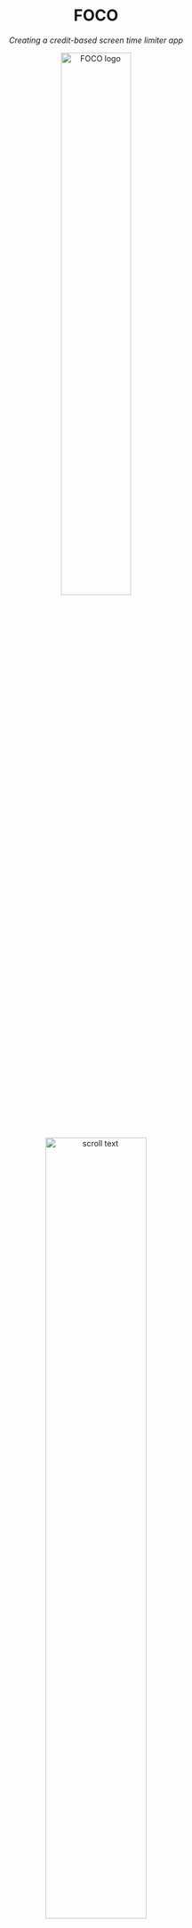 <div align="center">
  <h1>FOCO</h1>
  <p><i>Creating a credit-based screen time limiter app</i></p>
</div>

<p align="center" width="100%">
  <img src="https://github.com/user-attachments/assets/abd27cd1-354c-4444-a4e4-9a6791ea4a2c" alt="FOCO logo" style="width:50%; height:auto;">
  <img src="https://github.com/user-attachments/assets/5b2ea9c0-fc97-4613-9180-8ba76ed7a04d" alt="scroll text" style="width:60%; height:auto;">
</p>

<div align="center" width="100%">
  <h2>Our Team (Group 13)</h2>

  | BUCS ID | Name            |
  | ------ | ---------------- |
  | mdc63  | Marilyn D'Costa  |
  | pm2038 | Ptolemy Morris   |
  | tp873  | Tom Pecher       |
  | dr761  | Dhru Randeria    |
  | gr553  | George Rawlinson |
</div>

# FOCO: Business Execution Report

## Table of Contents
<!-- TOC start -->
- [1. Overview of FOCO](#1-foco-overview)
  * [1.1 Our Customer](#11-customer)
  * [1.2 Customer Needs](#12-customer-needs)
  * [1.3 Value Proposition](#13-value-proposition)
  * [1.4 Meeting Customer Needs](#14-meeting-customer-needs)
  * [1.5 Unique Selling Proposition](#15-seling-proposition)
- [2. Methodology](#2-methodology)
  * [2.1. Team Roles](#21-team-roles)
  * [2.2. Agile Framework](#22-agile)
  * [2.3. Meeting Our Current Business Plan](#23-meeting-bp)
- [3. Completion](#3-completion)
  * [3.1 Website](#31-website)
  * [3.2 LinkedIn](#32-linkedin)
  * [3.3 Prototypes](#33-prototypes)
  * [3.4 Pipeline manager](#34-#pipeline)
- [4. Business Plan Progression](#4-plan-progression)
  * [4.1. Issue 1 - 2.6.2 Primary Challenges and Risks](#41-issue1)
  * [4.2. Issue 2 - 2.7 Assumptions and Risk Assessment](#42-issue2)
  * [4.3. Issue 3 - 2.2 Use Cases and Storyboarding](#43-issue3)
- [5. Raising Capital](#5-raising-capital)
- [6. Product Testing](#6-product-testing)
  * [6.1. Usability Studies](#61-user-studies)
  * [6.2. User Feedback](#62-user-feedback)
- [7. Conclusion](#7-conclusion)
- [References](#references)
- [Appendices](#appendices)
<!-- TOC end -->

<!-- TOC --><a name="1-foco-overview"></a>
## 1. Overview of FOCO
FOCO is a productivity app that implements a coin-based system to minimise screen time on reductive apps. FOCO works by giving users a specific amount of coins, which the user can then spend based on the apps they are using. At the start of the week, the user must configure the settings for the apps on their device. They can either set a negative number of coins, which is used for reductive apps, or a positive number for productive apps. The number of coins they set for an app would be the rate at which they gain or lose coins, whilst interacting with that app for a specific amount of time. If the user runs out of coins, all reductive apps would be blocked on their device and the only way the user would be able to access these apps would be to spend time interacting with productive apps.

<!-- TOC --><a name="11-customer"></a>
### 1.1 Our Customer
FOCO is aimed at people wanting to improve their wellbeing or productivity. Despite our app being able to target a lot of demographics due to screen time dependency being a widespread issue [[1]](#ref-1), FOCO’s main audience is students and working professionals as these audiences most likely need to focus on projects at school or work and would need to reduce their screen time on reductive apps in order to focus more on tasks that could benefit their education or professional lifestyle. We also chose students and working professionals as our main audience because our team have had personal experiences with having screen-time-related issues, which has given us motivation to create this app. As a result of our app being focused on increasing productivity, our marketing strategy also involves getting sponsorships or promotions from apps or content creators that focus on education, wellbeing or productivity.

<!-- TOC --><a name="12-customer-needs"></a>
### 1.2 Customer Needs
Customers seeking a screen time manager app are primarily motivated by a desire to regain control over their digital habits. Many users struggle with excessive time spent on unproductive apps like social media, mobile games, or content streaming platforms, often at the expense of their mental health, productivity, or personal goals. These users are looking for a tool that goes beyond passive tracking and actively supports behavior change. They want an intuitive, engaging system that helps them not only become aware of their screen time patterns but also provides clear, motivating incentives to reduce usage on apps they deem unproductive.

<!-- TOC --><a name="13-value-proposition"></a>
### 1.3 Value Proposition
Our product is a coin-based screen time management app designed with an emphasis on flexibility while still promoting lasting changes in behavior. During the initial setup, users assign a value—or "cost"—to each app they use. This cost can be positive, negative, or neutral, depending on whether they view the app as productive, unproductive, or somewhere in between.

Each day, users are given a set screen time budget in the form of coins. As they use their devices, time spent on apps will either spend, earn, or have no effect on their daily coin balance, based on the values they’ve set. This system gives users the freedom to make intentional choices about how they spend their time, offering day-to-day flexibility while still encouraging mindful use.

By turning screen time management into a budgeting game, our app helps users become more aware of their habits and empowers them to take control—without rigid restrictions. The goal is to make reducing unproductive screen time both achievable and motivating, while still leaving room for balance and enjoyment.

<!-- TOC --><a name="14-meeting-customer-needs"></a>
### 1.4 Meeting Customer Needs
Our product is a coin-based screen time management app designed with an emphasis on flexibility while still promoting lasting changes in behavior. During the initial setup, users assign a value—or "cost"—to each app they use. This cost can be positive, negative, or neutral, depending on whether they view the app as productive, unproductive, or somewhere in between.

Each day, users are given a set screen time budget in the form of coins. As they use their devices, time spent on apps will either spend, earn, or have no effect on their daily coin balance, based on the values they’ve set. This system gives users the freedom to make intentional choices about how they spend their time, offering day-to-day flexibility while still encouraging mindful use.

By turning screen time management into a budgeting game, our app helps users become more aware of their habits and empowers them to take control—without rigid restrictions. The goal is to make reducing unproductive screen time both achievable and motivating, while still leaving room for balance and enjoyment.

<!-- TOC --><a name="15-selling-proposition"></a>
### 1.5 Unique Selling Proposition
Our product’s primary value proposition lies in its substantially lower cost, enabled by a zero operating cost model that leverages users’ existing storage infrastructure. In contrast, market alternatives such as Opal — our leading competitor — charge $19.99 per month or $99.99 annually, with similar pricing models seen across the industry, due to the additional server costs of these companies and significant markup. This pricing disparity presents a significant market opportunity for a low-cost, user-friendly app blocking solution.

Moreover, our integrated coin system offers a distinctive advantage by introducing a gamified experience that encourages users to reduce screen time in an engaging and effective way.

<!-- TOC --><a name="2-methodology"></a>
## 2. Methodology
<!-- How have we run our business so far?  -->

<!-- TOC --><a name="21-team-roles"></a>
### 2.1. Team Roles
We set up team roles based on individual strengths in order to create a suitable prototype for our users quickly. We have 5 members, who all have distinct roles: CEO, CFO, CMO, Developer Lead and Product Manager. When selecting our roles, because all of us have previously worked in a coursework group, we could easily identify each member’s core strengths and knew how the dynamic between us would be, as well as how to boost team morale efficiently. It should be noted that the current stage of the company that all team members share responsibility, and as the company matures the roles may change as they become more strictly defined.

| Name             | Role     | Reasons Why They are Suitable for the Role  |         
| ---------------- |------------------| ------------------------------------------- |
| Tom Pecher       | CEO              | Has prior experience as a team leader in university projects |
| Marilyn D'Costa  | CFO              | Specialises in data science and business strategy in her computer science degree |
| Dhru Randeria    | CMO              | Has prior work experience as a social media ambassador for the University of Bath |
| George Rawlinson | Developer Lead   | Has a high level of technical proficiency and previous work experience as a professional software developer |
| Ptolemy Morris   | Product Manager  | Has previous stakeholder engagement experience |


<!-- TOC --><a name="22-agile"></a>
### 2.2. Agile Framework
We used an Agile methodology to execute the initial plans of our business. We chose this methodology because it is a collaborative framework that has worked well for us when we last worked together and suits with the dynamics of our team as well as the need to design a prototype and create an app to market for this assignment. Additionally, Agile is flexible and adaptible. This is beneficial especially, if at any stage of executing our business, its current direction is not working, which can happen often in a product’s initial stages because user needs and market conditions can change rapidly, especially if a product has novelty elements, which our app does. Furthermore, because Agile is faster to implement than other methodologies, it would therefore allow us to gain feedback and start monetising earlier, especially as we are releasing an early version of our app.

However, despite the strengths of the Agile framework for executing our business in its initial stages, there are also drawbacks to using this methodology, especially if we want to use the framework beyond the initial stages of developing FOCO. One of the main challenges is that the Agile Framework can cause us to lack planning in the long-term as the methodology focuses on short sprints and could lead to a lack of big-picture thinking, which is needed in entrepreneurship. This could lead to our team developing a product that does not have a coherent overall strategy. In order to mitigate this, we arranged weekly meetings to discuss individual progress and to evaluate whether our progress aligns well with FOCO’s strategic direction. A challenge that we also addressed is customer confusion that can arise, especially when demonstrating our app to early users because Agile methodologies have frequent updates and features can easily change, which can lead to confusion. To mitigate this challenge, we initially advertised our app to students within our department for early feedback before we started marketing to students in other departments at our university because computer science students are familiar with the Agile methodology and user testing and could give us more insightful feedback that could help us identify weaknesses in our product that may cause user confusion. Looking towards the future, an issue that can arise is scaling because Agile is a suitable methodology for small teams but, if we gain additional members as our business develops, we may need to consider methodologies such as SCRUM or Waterfall in order to deal with more members and new team dynamics. 

<!-- TOC --><a name="23-meeting-bp"></a>
### 2.3. Meeting Our Current Business Plan
To initialise our business plan, we implemented a working prototype in Figma (see Appendix [1](#appendix-1)) and designed a website for advertising our app. We also worked on marketing our app towards students at our university by creating posters and flyers to hand out to students around campus to gain early customers. We initially started with students studying computer science because computer science students are very familiar with user testing and could provide us some additional insight compared to students unfamiliarised usability tests work. Furthermore, as computer science students, we believed that, we would have a common ground to talk about, especially with third or fourth-year students as they may also be enrolled in the Entrepreneurship module.


<!-- TOC --><a name="3-completion"></a>
## 3. Completion
<!-- What we have done so far?  -->


<!-- TOC --><a name="31-website"></a>
### 3.1. Website 
In today's digital-first world, our website serves as both our virtual storefront and our most powerful brand ambassador. For FOCO, a platform dedicated to mindful technology use, having a thoughtful online presence isn't just practical - it's essential to our mission and growth strategy.

#### Our domain: Simple, Professional, Memorable

We carefully selected the domain [https://focodigital.co.uk/](https://focodigital.co.uk/) to embody our core values:

- **Intuitive and memorable**: “FOCO” (Derived from Focus Corporation), our business name, is short and distinctive, and instantly conveys our purpose.
- **Professional and approachable**: The name signals credibility while remaining friendly and accessible.
- **Available across platforms: This consistency helps users find us easily through search, social media, or word of mouth.**

#### User - Centric Design Philosophy

Every element of our website has been thoughtfully crafted with our users needs at the forefront:

- **Intuitive Navigation**: Clean menu structure allowing visitors to find information with minimal clicks
- **Responsive Design**: Seamless experience across all devices, with adaptive scaling to fit the user’s device
- **Fast Loading times: Respecting our visitors’ time and attention - practicing what we preach about digital efficiency.**

#### Content that Converts

Our website content strikes a careful balance between informing the user and inspiring action:

- **Clear Value Proposition**: Immediately communicating how FOCO solves the universal problem of digital distraction
- **Evidence-Based Approach**: Incorporating research on digital wellness to build credibility
- **Authentic Testimonials**: Real user stories highlighting tangible benefits like improved productivity, better sleep, and increased mindfulness
- **Compelling Calls-to-Action**: Strategically placed prompts encouraging visitors to download or learn more


<!-- TOC --><a name="32-linkedin"></a>
### 3.2. LinkedIn
Establishing a professional LinkedIn presence for FOCO was identified as a crucial early step in executing our business plan and transitioning from concept to active market engagement. We created a dedicated company page, meticulously populating it with key details including our mission, value proposition, relevant industry tags, and location, ensuring a comprehensive and professional representation of the brand. Initial content posts, such as the introduction to FOCO and its focus on digital wellbeing, were published to begin building awareness and driving engagement towards our primary platform. This online hub serves as a vital tool for implementing our initial marketing strategy, particularly for identifying and initiating contact with potential university and workplace partners as outlined in our plan, and for establishing credibility with prospective users and investors.

Demonstrating entrepreneurial resourcefulness and a commitment to maximizing impact within budget constraints, the team acquired a LinkedIn account for £5 from a connection. Crucially, this account retained its unused Premium free trial—a necessary maneuver as our marketing lead had already exhausted their personal trial eligibility. This creative solution allowed us to access Premium features immediately, circumventing the significant standard monthly subscription cost. The initiative was undertaken specifically to accelerate our outreach efforts and gain a competitive edge. Premium features unlock enhanced visibility for our content and enable direct InMail messaging to key stakeholders, such as experienced app developers, potential mentors, or partnership managers within target organizations. This capability is invaluable for bypassing gatekeepers, capturing the attention of influential individuals, and initiating meaningful conversations that might otherwise be difficult to secure. Furthermore, access to more detailed analytics via Premium will allow us to track engagement, understand our audience better, and refine our communication strategy, ultimately supporting our goal of building momentum and validating FOCO's market potential.


<!-- TOC --><a name="33-prototypes"></a>
### 3.3. Prototypes

#### Functionality Prototype
Based on our risk assessment from our business plan, it was clear to us that successfully and safely overriding other applications would likely be challenging. For this reason, we choose to attack this problem early on by immediately beginning the prototyping process. Our final goal for an MVP is to create a Flutter-based system whose only functionality is to block access to a specified app (the rest of the functionality is superficial and can easily be added afterwards). We chose Flutter as our desired framework due to its cross-platform compatibility, which we believe to be vital to the business model. However, as we anticipated, this functionality is much harder to implement than we had initially thought and we have currently been unsuccessful in implementing this feature in Flutter. This led us back to reassessing our risk assessment to figure out how to deal with this issue (see 4.1). Fortunately, many have had similar issues online and after conducting research on similar systems, we have found several similar systems which we are actively testing to find a solution to our problem. Our Flutter prototype can be found at: [https://github.com/TheGogy/foco](#https://github.com/TheGogy/foco). Whilst developing our Flutter solution, we also began to research and lay out the foundations for uploading our system to the Google Play Store once we are ready to deploy. As such, we created a Google developer account which is now verified and ready:

Since progress with Flutter was very slow, we decided to split our development team, half of which worked on the Flutter system and the other half going back to basics, specifically into making a Python script for Linux only. We did this with the idea that by solving this problem, we could then build upon it until we have a working product that works on all operating systems. This proved to be very successful and we were quickly able to make an implementation that can block access any application. Whilst working as intended, this script is still far too primitive and unsafe to ever be considered an adequate product as its manipulation of system processes has not yet been fully tested and safeguarded against potentially dangerous bugs. Nevertheless, we are very close to having a working system, despite being confined to Linux for the time being. We hope that very soon, we will be able to complete the rest of the functionality (the credit system and customisation) and soon be able to expand to other operating systems. This prototype can be found here: [https://github.com/Tom-Pecher/AppSlayer](#https://github.com/Tom-Pecher/AppSlayer).

#### Design Prototype
When thinking about the design of our app and how the user would navigate through the app, we created a low-fidelity prototype using Figma that differentiated itself from the other prototype that focuses on functionality. When designing the low-fidelity prototype, we considered how whether the user would be able to easily navigate through the app and made sure that the font size, buttons and text boxes were designed so that the user can easily navigate through the app without making too many mistakes. We also considered how to make the the text easily readable to the user and made sure that the backgrounds had a high level of contrast from the text and button colours of our app. 

For our Figma Prototype, we have designed the free model for now and have the following pages:

- Login and Sign Up: allows the user to create an account and to keep their screen-time data private
- Main Menu: allows the user to see whether they can configure their setting yet based on whether they are locked or unlocked. From this page, the user can be directed to a Configure Settings or User Insights page
- Configure Settings: allows the user to adjust the coins that an app can gain or lose at a given rate
- User Insights: allows the user to see how many hours they have spent on an app per day, month and year

Once a user has logged in or signed up, they can sign out by clicking the user icon.

<!-- TOC --><a name="34-pipeline"></a>
### 3.4. Pipeline Manager App

We created a custom-built Partnership Pipeline Manager app (See appendix [2](#appendix-2) using Microsoft Power Apps to streamline and professionalise FOCO’s outreach process. The development journey included both low-fidelity and high-fidelity prototype (See appendix [1](#appendix-1)), which helped shape the final product through feedback and iteration. The app centralises partnership leads into a single visual pipeline, replacing fragmented tracking across WhatsApp and Discord. It enables us to manage outreach stages, assign ownership, and ensure consistent follow-ups through integrated LinkedIn and email touchpoints. To improve usability, we outsourced a 30-minute session with a UI/UX consultant who provided valuable design advice that directly informed the app’s look and feel.


To support and amplify our outreach strategy, we also utilised a free trial of LinkedIn Premium. This allowed us to directly message decision-makers, significantly increasing engagement and making the most of the new pipeline manager. The app and LinkedIn Premium were used in tandem — the app tracked the progress of each lead, while LinkedIn enabled direct, targeted messaging. Additionally, we designed and purchased printed posters to advertise FOCO at events and within university spaces. These posters (See appendix [4](#appendix-4) and [3](#appendix-3)) helped spark conversations and raise awareness, building momentum for partnership opportunities. Together, these tools have brought clarity, structure, and increased visibility to FOCO’s outreach efforts.


<!-- TOC --><a name="4-plan-progression"></a>
## 4. Business Plan Progression
<!-- How far we have gotten with the business plan?  -->

Clearly, since first laying out our production timeline, we have made good progress towards setting up a sustainable and thriving business framework, already tackling a number of goals laid out in the Priority Roadmap Section (3.1). However, since then, we have also come across new information/insights. A good business plan is a dynamic one, hence we would like to point out some of the most notable changes we are making to proposed product and business strategy.


<!-- TOC --><a name="41-issue1"></a>
### 4.1. Issue 1 - 2.6.2 Primary Challenges and Risks

#### Blocking Apps Successfully
<!-- How do we ensure that the MVP can actually block other apps? -->

In our planning phase, we correctly identified the ability (or lack thereof) of our app successfully blocking/restricting other apps as the greatest "existential threat" to our product. Whilst it is clear that others have successfully implemented such features, we were unsure how difficult this would be and so we immediately turned our attention to prototyping and verifying this for ourselves after the planning phase concluded. From this initial prototyping phase, we have confirmed that it is quite difficult to restrict other apps in this way. As a result, we have focussed our attention on researching, particularly in the Flutter documentation as well as similar projects and threads related to app restriction.

#### Going Cross-Platform
<!-- How do we ensure functionality across all OSs? -->

Following on from this, we have identified a number of potential methods and are in the process of testing each one. However, these methods are now raising a second potential risk to the business plan as several of them are OS specific, and so using them would mean narrowing our target audience quite significantly. We believe this to be a pertinent issue as a lack of cross-compatibility would substantially limit our potential revenue and are considering different ways of circumventing this issue (mainly, whether we keep researching for an all-encompassing solution for each OS, or implementing specific solutions for each one).


<!-- TOC --><a name="42-issue2"></a>
### 4.2. Issue 2 - 2.7 Assumptions and Risk Assessment

On a related topic, we will be adding the issue of cross-compatibility to our official risk assessment based on the reasoning specified above.


<!-- TOC --><a name="43-issue3"></a>
### 4.3. Issue 3 - 2.2 Use Cases and Storyboarding

#### Setting permissions
<!-- How will the system interact with app permission settings? -->

While we have several potential methods with different approaches, one area in which they all share from is their use of permissions. From the beginning, it was obvious to us that the app would require the user to allow FOCO with some form of permissions, however it seems that we overlooked this when writing out our business plan. Hence, we will add this part of the user experience to our storyboards. Furthermore, we have begun noting down (from our prototyping) what specific permissions may be required.


#### Blocking method
<!-- How will the blocking method be manifested to the user? -->

Additionally, we also decided to rethink how the blocking/restriction would actually be manifested to the user. While superficial, we did not properly consider what the block would look like, whether simply creating a notification or fully displaying a window to the user. Such gaps in design are to be expected as each of us has our own ideas and we all implicity have a collective idea, yet we failed to properly transfer this to our design. We are continuing to mull over the best way to present this to the user (since this is the primary barrier, we believe that implementing this well or poorly will impact how effectively FOCO assists the user psychologically in conquering their bad screen habits). As part of this, we are revisiting our market research and rigorously documenting the methods used by our competitors, weighting up their pros and cons, and we will soon use this to inform the development of our initial product.



<!-- TOC --><a name="5-raising-capital"></a>
## 5. Raising Capital 
<!-- How have we raised money to support the business in the initial phase?  -->

At this time we already have approached various friends and family for investment. This investment will be used to fund the initial marketing budget in order to start building a brand. We have had so signs of interesting with from a investors. This initial investment will go towards the marketing of our product specifically on TikTok (as this is, by definition, is our target audience). The target for this  initial capital raise is £3000 as TikTok estimates to convert to 50,000 clicks, which will establish our presence and allow our product to start spreading by word of mouth. This would also allow us to recoup our initial investment if only 6% of those who clicked purchased only one month of premium.

List of prospective investors:

| Investor  | Investment | Equity |
| --- | --- | --- |
| Charlotte Morris | £1000 | 6.7% |
| TJ Rawlinson | £500  | 3.3% |
| Jitesh Randeria | £500  | 3.3% |
| Sammy Ndenecho | £150 | 1% |
| Total | £2150 | 14.3% |

This investment however is all contingent on the completion of a working v1.0 of our app being published to the google play store. In order to get to this point the team has/is planning to cover the upfront costs as they are relatively small and as such are able to be payed out of pocket by the team, these include:

- £7.50 - **Domain Acquisition:** We secured https://focodigital.co.uk as our digital headquarters, prioritizing this investment to establish a professional online presence from day one. We researched our options for purchasing this domain, and found that Cloudflare was the easiest option, as it worked well as a hosting provider, and was a reputable source for domain purchasing.
- £25.00 - **Google Play:** Initially, we decided to launch on Google play instead of the App Store. This is because we have completed our initial development on Flutter Studio, which emulates an Android phone, and additionally the pricing model is much cheaper to get started, taking a 15% cut instead of Apple’s 30% cut.
- £50 - **Company House Registration (Planned):** We intend to register *The Focus Corporation* as a limited company with Companies House in the near future. This will formalize our operations, providing legal protection to our investors. Setting up as a limited company also opens the door to more professional opportunities, such as business banking and grant applications, while securing our brand name officially.


<!-- TOC --><a name="6-product-testing"></a>
## 6. Product Testing
<!-- How have we tested the product and what results did we get?  -->

<!-- TOC --><a name="61-user-studies"></a>
### 6.1. User Studies

We got users to provide us feedback for our Figma low-fidelity prototype and our website. We asked users whether it is easy to navigate through the Figma prototype and the website, what they liked about their design and whether they could think of anything that could help in regards to the layout of these interfaces that could benefit users.

Before we conducted a user study with any of our users, we adhered to the University of Bath's Ethics Guidelines and also emailed our tutors to provide them insight into how we will collect data and conduct our user studies. From completing the Ethics Guidelines, we made sure to provide the users a Participant Information Sheet that they could sign to provide consent and we also made sure that they knew that they could withdraw at any time via word-of-mouth and the Participant Information sheet. In this Participant Information Sheet, we also told them what our app is designed to work and we also provided some questions for the user to fill in that highlight what was good and bad about the design of the Figma Prototype and the website in terms of understandability and navigation and what features they may want to see in our website and prototypes. The users we collected data from are also older than 18 years old and have no impairments and we stored the feedback that they gave us on the University of Bath servers.

<!-- TOC --><a name="62-user-feedback"></a>
### 6.2. User Feedback

From the feedback we have received so far, users have agreed that the website is easy to navigate and the layout of our prototype is easy to understand for users. Notable positive feedback that was mentioned was that there was not massive blocks of text, which made it easy for users to read and understand, and that the pictures in our website did not take over from the content of our website but worked in a way to help users to easily visualise how our app works in order to help out our customers. 

The main criticism we had was that the contrast between the headings of our website and the backgrounds could be more defined because a more defined contrast can help older users or users with visual impairments to view the content of our website easily (see Appendix [5](#appendix-5)). Another criticism we received was that one of our graphs (see Appendix [5](#appendix-5)) could have been explained in a bit more detail as it was confusing to one of our users because it look like the user would spend more time using FOCO, when our graph was supposed to represent the amount of time left in the day from using FOCO in comparison to not using FOCO.

A suggestion that was given for our website was to include video content that can demonstrate how our app works either by an explanation of how the coin system works or a visual demonstration of a user interacting with our app. This is feedback that we will plan to implement once we have a complete version of our app as we want to market our app via social media. We believe that a YouTube channel that has videos to demonstrate our app or working with content creators in a field related to productivity, such as wellbeing or education, to demonstrate and review our app would be useful to market our app, especially because there are many student content creators that promote being productive and offer advice in order to motivate their audience to be productive in order to succeed [[2]](#ref-2).

For our Figma prototype, we did not receive many points of criticism because most users agreed that they liked the contrast between the background colours and the text and methods of user input, which made it easy for users to read and to navigate. However, from looking at our prototype after sending it to users for testing, we noticed that it could be easier for users to understand when they can reconfigure their app settings if some text could display how long the user has until they can reconfigure their settings. Another thing that we have not considered in our low-fidelity prototype is user personalisation, which we could create by creating a Personalisation Settings page that could appear alongside the sign out option when the user icon is pressed. This personalisation page could be used to allow the user to change font size or colour, font type or background colour in order to improve user navigation and readability. This could be especially useful to neurodivergent audiences the neurodiverse find it easier, if there are specific colours [[3]](#ref-3) or fonts [[4]](#ref-4) used.


<!-- TOC --><a name="7-conclusion"></a>
## 7. Conclusion
<!-- How do we evaluate our progress and what will we do next?  -->

In conclusion, our journey with FOCO has not only helped us create a tool aimed at improving digital wellbeing, but also provided us with a strong foundation in entrepreneurship. Throughout the development of FOCO, we were able to connect with a number of potential investors who saw the value and impact of our app. After thoughtful discussions and negotiations, we decided to allocate a total of 20% equity in exchange for their combined investment, which will be secured once our prototype is ready for public release.

Even before securing this major investment, we made several key moves using our initial seed funds. These included acquiring a domain for FOCO’s website and purchasing a Google Play license, allowing us to publish the app on the Play Store and make it accessible to Android users worldwide. These early steps were crucial in laying the groundwork for FOCO's public presence and upcoming launch.

Overall, this project has given us valuable insight into what it takes to build and grow a startup - from idea validation and prototype development, to pitching investors and making strategic business decisions. While we’re proud of how far FOCO has come, this is just the beginning. We’re committed to continuing the development of FOCO and expanding its reach, helping more people take control of their digital lives and find balance in an increasingly connected world.

<!-- TOC --><a name="references"></a>
## References

<!-- LINK --><a name="ref-1"></a>
[1] Harmony Healthcare IT (2025) _Phone screen time statistics_ (Online). Available at: https://www.harmonyhit.com/phone-screen-time-statistics/ (Accessed: 16 March 2025)

<!-- LINK --><a name="ref-2"></a>
[2] Whitehall, E. (2020). _How StudyTube is Changing Education_ (Online). United Kingdom: The Indiependent. Available at: https://www.indiependent.co.uk/how-studytube-is-changing-education/ (Accessed: 16 March 2025)

<!-- LINK --><a name="ref-3"></a>
[3] Jones, G. (2021). _The Ultimate Guide to Autism Friendly Colours_ [Online]. s.l.: Experia. Available from: https://www.experia.co.uk/blog/ultimate-guide-to-autism-friendly-colours/ [Accessed 13/4/2025].

<!-- LINK --><a name="ref-4"></a>
[4] Anon, n.d. _Dyslexia friendly style guide_ [Online]. Bracknell: The British Dyslexia Association. Available from: https://www.bdadyslexia.org.uk/advice/employers/creating-a-dyslexia-friendly-workplace/dyslexia-friendly-style-guide [Accessed 13/4/2025].



<!-- TOC --><a name="appendices"></a>
## Appendices

<!-- TOC --><a name="appendix-1"></a>
### Appendix 1 - Low fidelity prototypes
<img width="721" alt="app0-0" src="https://github.com/user-attachments/assets/725af213-6d1c-4332-b363-b9bf49b3bc70" />
![app0-1](https://github.com/user-attachments/assets/cc0dda57-ad4e-478f-b893-2ca30c946657)

### Figma Prototypes
![signal-2025-04-11-195757_002](https://github.com/user-attachments/assets/72cea363-8b27-4752-bad7-8910c579250e)
![signal-2025-04-11-195757_003](https://github.com/user-attachments/assets/cbce9ce2-006c-4b7f-bc87-466a166efee1)
![signal-2025-04-11-195757_004](https://github.com/user-attachments/assets/54467f99-3710-4724-9b09-5ad0f8975179)
![signal-2025-04-11-195757_005](https://github.com/user-attachments/assets/97fb5fe6-0e9d-4e26-bb06-45bcba03f9d2)
![signal-2025-04-11-195757_006](https://github.com/user-attachments/assets/7865e81e-3a3c-4206-8f58-7ec03c0f4cf1)




![Screenshot 2025-04-11 193032](https://github.com/user-attachments/assets/85e7ece8-d391-499e-ae86-a7893054bf31)


<!-- TOC --><a name="appendix-2"></a>
### Appendix 2 - Final product - Partnership pipeline manager app
![app1-0](https://github.com/user-attachments/assets/9eacd4dc-e5eb-4443-9eeb-f087b73f187c)
![app1-1](https://github.com/user-attachments/assets/e8bd181c-1c7c-430b-a66b-133f63e577aa)
![app1-2](https://github.com/user-attachments/assets/722b7f4b-f4a3-4fa6-9676-e82800bce151)
![app1-3](https://github.com/user-attachments/assets/7ef23cc5-42f6-45c1-aac8-6616da82cd72)

<!-- TOC --><a name="appendix-3"></a>
### Appendix 3 - Our linkedin
<img width="608" alt="app2-1" src="https://github.com/user-attachments/assets/27d76160-19b5-46dc-823c-9c9585f2a577" />
<img width="431" alt="app2-0" src="https://github.com/user-attachments/assets/d1c7093f-66e3-49d9-9cb7-3db485c94153" />

<!-- TOC --><a name="appendix-4"></a>
### Appendix 4 - Distributing our poster for physical advertisement
<img width="441" alt="app3-1" src="https://github.com/user-attachments/assets/c37ff13c-1a23-422e-8366-53192a6405d7" />
<img width="441" alt="app3-1" src="https://github.com/user-attachments/assets/d3d8ad1e-5e1d-4647-8cf2-ccbb9ebfac78" />

<!-- TOC --><a name="appendix-5"></a>
### Appendix 5 - User Studies Feedback Images
![image (7)](https://github.com/user-attachments/assets/6c97d4c8-2203-4c58-8ec2-448ba4a3a0ab)
![image (8)](https://github.com/user-attachments/assets/ee4759c3-fe41-4e29-b1be-e2e2b1701fd7)

